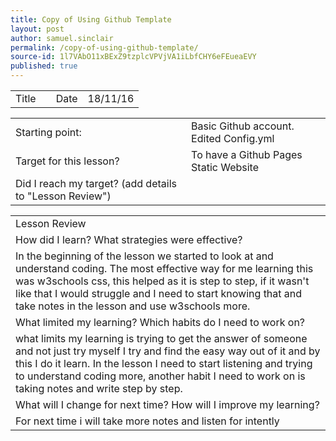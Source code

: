 ```yaml
---
title: Copy of Using Github Template
layout: post
author: samuel.sinclair
permalink: /copy-of-using-github-template/
source-id: 1l7VAbO11xBExZ9tzplcVPVjVA1iLbfCHY6eFEueaEVY
published: true
---
```

<table>
  <tr>
    <td>Title</td>
    <td></td>
    <td>Date</td>
    <td>18/11/16</td>
  </tr>
</table>


<table>
  <tr>
    <td>Starting point:</td>
    <td>Basic Github account. Edited Config.yml</td>
  </tr>
  <tr>
    <td>Target for this lesson?</td>
    <td>To have a Github Pages Static Website</td>
  </tr>
  <tr>
    <td>Did I reach my target? 
(add details to "Lesson Review")</td>
    <td></td>
  </tr>
</table>


<table>
  <tr>
    <td>Lesson Review</td>
  </tr>
  <tr>
    <td>How did I learn? What strategies were effective? </td>
  </tr>
  <tr>
    <td>In the beginning of the lesson we started to look at and understand coding. The most effective way for me learning this was w3schools css, this helped as it is step to step,  if it wasn't like that I would struggle and I need to start knowing that and take notes in the lesson and use w3schools more.

</td>
  </tr>
  <tr>
    <td>What limited my learning? Which habits do I need to work on? </td>
  </tr>
  <tr>
    <td>what limits my learning is trying to get the answer of someone and not just try myself I try and find the easy way out of it and by this I do it learn. In the lesson I need to start listening and trying to understand coding more, another habit I need to work on is taking notes and write step by step.</td>
  </tr>
  <tr>
    <td>What will I change for next time? How will I improve my learning?</td>
  </tr>
  <tr>
    <td>For next time i will take more notes and listen for intently </td>
  </tr>
</table>


